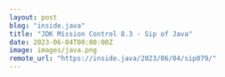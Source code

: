 ```yaml
---
layout: post
blog: "inside.java"
title: "JDK Mission Control 8.3 - Sip of Java"
date: 2023-06-04T00:00:00Z
image: images/java.png
remote_url: "https://inside.java/2023/06/04/sip079/"
---
```

